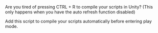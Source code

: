 Are you tired of pressing CTRL + R to compile your scripts in Unity? (This only happens when you have the auto refresh function disabled)

Add this script to compile your scripts automatically before entering play mode.
